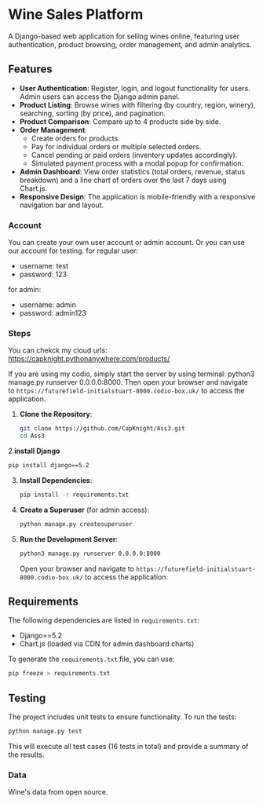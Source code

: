 # Wine Sales Platform

A Django-based web application for selling wines online, featuring user authentication, product browsing, order management, and admin analytics.

## Features

- **User Authentication**: Register, login, and logout functionality for users. Admin users can access the Django admin panel.
- **Product Listing**: Browse wines with filtering (by country, region, winery), searching, sorting (by price), and pagination.
- **Product Comparison**: Compare up to 4 products side by side.
- **Order Management**:
  - Create orders for products.
  - Pay for individual orders or multiple selected orders.
  - Cancel pending or paid orders (inventory updates accordingly).
  - Simulated payment process with a modal popup for confirmation.
- **Admin Dashboard**: View order statistics (total orders, revenue, status breakdown) and a line chart of orders over the last 7 days using Chart.js.
- **Responsive Design**: The application is mobile-friendly with a responsive navigation bar and layout.

### Account
You can create your own user account or admin account. Or you can use our account for testing.
for regular user:
- username: test
- password: 123

for admin:
- username: admin
- password: admin123

### Steps
You can chekck my cloud urls: https://capknight.pythonanywhere.com/products/

If you are using my codio, simply start the server by using terminal: python3 manage.py runserver 0.0.0.0:8000. Then open your browser and navigate to `https://futurefield-initialstuart-8000.codio-box.uk/` to access the application.


1. **Clone the Repository**:
   ```bash
   git clone https://github.com/CapKnight/Ass3.git
   cd Ass3
   ```

2.**install Django**
   ```bash
   pip install django==5.2
   ```

3. **Install Dependencies**:
   ```bash
   pip install -r requirements.txt
   ```

5. **Create a Superuser** (for admin access):
   ```bash
   python manage.py createsuperuser
   ```

6. **Run the Development Server**:
   ```bash
   python3 manage.py runserver 0.0.0.0:8000
   ```
   Open your browser and navigate to `https://futurefield-initialstuart-8000.codio-box.uk/` to access the application.

## Requirements

The following dependencies are listed in `requirements.txt`:

- Django==5.2
- Chart.js (loaded via CDN for admin dashboard charts)

To generate the `requirements.txt` file, you can use:
```bash
pip freeze > requirements.txt
```

## Testing

The project includes unit tests to ensure functionality. To run the tests:

```bash
python manage.py test
```

This will execute all test cases (16 tests in total) and provide a summary of the results.

### Data

Wine's data from open source.
